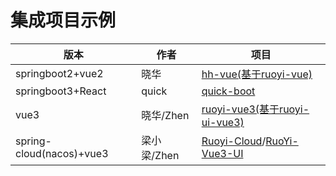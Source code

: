 # 集成项目示例

| 版本                       | 作者       | 项目                                                                                                                  |
|--------------------------|----------|---------------------------------------------------------------------------------------------------------------------|
| springboot2+vue2         | 晓华       | [hh-vue(基于ruoyi-vue)](https://gitee.com/min290/hh-vue)                                                              |
| springboot3+React        | quick    | [quick-boot](https://github.com/csx-bill/quick-boot)                                                                |
| vue3                     | 晓华/Zhen  | [ruoyi-vue3(基于ruoyi-ui-vue3)](https://gitee.com/min290/RuoYi-Vue3.git )                                             |
| spring-cloud(nacos)+vue3 | 梁小梁/Zhen | [Ruoyi-Cloud](https://gitee.com/liangliyun/RuoYi-Cloud)/[RuoYi-Vue3-UI](https://gitee.com/liangliyun/RuoYi-Vue3-UI) |

